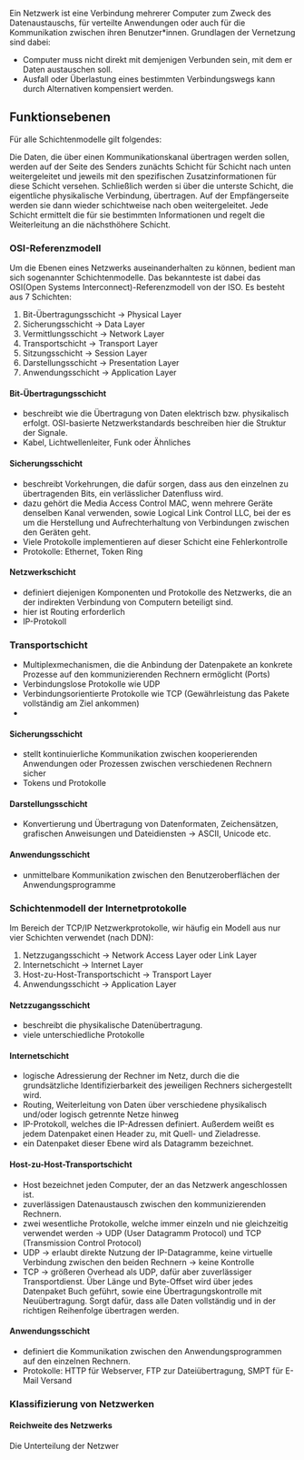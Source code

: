 
Ein Netzwerk ist eine Verbindung mehrerer Computer zum Zweck des Datenaustauschs, für verteilte Anwendungen oder auch für die Kommunikation zwischen ihren Benutzer*innen. Grundlagen der Vernetzung sind dabei: 
- Computer muss nicht direkt mit demjenigen Verbunden sein, mit dem er Daten austauschen soll. 
- Ausfall oder Überlastung eines bestimmten Verbindungswegs kann durch Alternativen kompensiert werden. 
## Funktionsebenen
Für alle Schichtenmodelle gilt folgendes: 

Die Daten, die über einen Kommunikationskanal übertragen werden sollen, werden auf der Seite des Senders zunächts Schicht für Schicht nach unten weitergeleitet und jeweils mit den spezifischen Zusatzinformationen für diese Schicht versehen. Schließlich werden si über die unterste Schicht, die eigentliche physikalische Verbindung, übertragen. Auf der Empfängerseite werden sie dann wieder schichtweise nach oben weitergeleitet. Jede Schicht ermittelt die für sie bestimmten Informationen und regelt die Weiterleitung an die nächsthöhere Schicht. 

### OSI-Referenzmodell
Um die Ebenen eines Netzwerks auseinanderhalten zu können, bedient man sich sogenannter Schichtenmodelle. Das bekannteste ist dabei das OSI(Open Systems Interconnect)-Referenzmodell von der ISO. Es besteht aus 7 Schichten:

1. Bit-Übertragungsschicht → Physical Layer
2. Sicherungsschicht → Data Layer
3. Vermittlungsschicht → Network Layer
4. Transportschicht → Transport Layer
5. Sitzungsschicht → Session Layer
6. Darstellungsschicht → Presentation Layer
7. Anwendungsschicht → Application Layer

 #### Bit-Übertragungsschicht
 - beschreibt wie die Übertragung von Daten elektrisch bzw. physikalisch erfolgt. OSI-basierte Netzwerkstandards beschreiben hier die Struktur der Signale. 
 - Kabel, Lichtwellenleiter, Funk oder Ähnliches
 #### Sicherungsschicht
 - beschreibt Vorkehrungen, die dafür sorgen, dass aus den einzelnen zu übertragenden Bits, ein verlässlicher Datenfluss wird. 
 - dazu gehört die Media Access Control MAC, wenn mehrere Geräte denselben Kanal verwenden, sowie Logical Link Control LLC, bei der es um die Herstellung und Aufrechterhaltung von Verbindungen zwischen den Geräten geht. 
 - Viele Protokolle implementieren auf dieser Schicht eine Fehlerkontrolle
 - Protokolle: Ethernet, Token Ring
 #### Netzwerkschicht
 - definiert diejenigen Komponenten und Protokolle des Netzwerks, die an der indirekten Verbindung von Computern beteiligt sind. 
 -  hier ist Routing erforderlich
 - IP-Protokoll 
 ### Transportschicht
 - Multiplexmechanismen, die die Anbindung der Datenpakete an konkrete Prozesse auf den kommunizierenden Rechnern ermöglicht (Ports)
 - Verbindungslose Protokolle wie UDP
 - Verbindungsorientierte Protokolle wie TCP (Gewährleistung das Pakete vollständig am Ziel ankommen)
 - 
 #### Sicherungsschicht
 - stellt kontinuierliche Kommunikation zwischen kooperierenden Anwendungen oder Prozessen zwischen verschiedenen Rechnern sicher
- Tokens und Protokolle
#### Darstellungsschicht
- Konvertierung und Übertragung von Datenformaten, Zeichensätzen, grafischen Anweisungen und Dateidiensten → ASCII, Unicode etc. 
#### Anwendungsschicht
- unmittelbare Kommunikation zwischen den Benutzeroberflächen der Anwendungsprogramme
### Schichtenmodell der Internetprotokolle
Im Bereich der TCP/IP Netzwerkprotokolle, wir häufig ein Modell aus nur vier Schichten verwendet (nach DDN):
1. Netzzugangsschicht → Network Access Layer oder Link Layer 
2. Internetschicht → Internet Layer
3. Host-zu-Host-Transportschicht → Transport Layer
4. Anwendungsschicht → Application Layer
#### Netzzugangsschicht
- beschreibt die physikalische Datenübertragung. 
- viele unterschiedliche Protokolle
#### Internetschicht
- logische Adressierung der Rechner im Netz, durch die die grundsätzliche Identifizierbarkeit des jeweiligen Rechners sichergestellt wird. 
- Routing, Weiterleitung von Daten über verschiedene physikalisch und/oder logisch getrennte Netze hinweg
- IP-Protokoll, welches die IP-Adressen definiert. Außerdem weißt es jedem Datenpaket einen Header zu, mit Quell- und Zieladresse. 
- ein Datenpaket dieser Ebene wird als Datagramm bezeichnet. 
#### Host-zu-Host-Transportschicht
- Host bezeichnet jeden Computer, der an das Netzwerk angeschlossen ist. 
- zuverlässigen Datenaustausch zwischen den kommunizierenden Rechnern. 
- zwei wesentliche Protokolle, welche immer einzeln und nie gleichzeitig verwendet werden → UDP (User Datagramm Protocol) und TCP (Transmission Control Protocol)
- UDP → erlaubt direkte Nutzung der IP-Datagramme, keine virtuelle Verbindung zwischen den beiden Rechnern → keine Kontrolle
- TCP → größeren Overhead als UDP, dafür aber zuverlässiger Transportdienst. Über Länge und Byte-Offset wird über jedes Datenpaket Buch geführt, sowie eine Übertragungskontrolle mit Neuübertragung. Sorgt dafür, dass alle Daten vollständig und in der richtigen Reihenfolge übertragen werden. 
#### Anwendungsschicht
- definiert die Kommunikation zwischen den Anwendungsprogrammen auf den einzelnen Rechnern. 
- Protokolle: HTTP für Webserver, FTP zur Dateiübertragung, SMPT für E-Mail Versand
### Klassifizierung von Netzwerken
#### Reichweite des Netzwerks
Die Unterteilung der Netzwer
